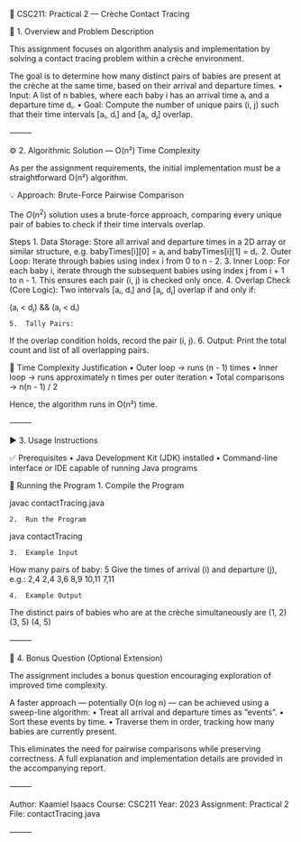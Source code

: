 🧮 CSC211: Practical 2 — Crèche Contact Tracing

📘 1. Overview and Problem Description

This assignment focuses on algorithm analysis and implementation by solving a contact tracing problem within a crèche environment.

The goal is to determine how many distinct pairs of babies are present at the crèche at the same time, based on their arrival and departure times.
	•	Input: A list of n babies, where each baby i has an arrival time aᵢ and a departure time dᵢ.
	•	Goal: Compute the number of unique pairs (i, j) such that their time intervals [aᵢ, dᵢ] and [aⱼ, dⱼ] overlap.

⸻

⚙️ 2. Algorithmic Solution — O(n²) Time Complexity

As per the assignment requirements, the initial implementation must be a straightforward O(n²) algorithm.

💡 Approach: Brute-Force Pairwise Comparison

The $O(n^2)$ solution uses a brute-force approach, comparing every unique pair of babies to check if their time intervals overlap.

Steps
	1.	Data Storage:
Store all arrival and departure times in a 2D array or similar structure,
e.g. babyTimes[i][0] = aᵢ and babyTimes[i][1] = dᵢ.
	2.	Outer Loop:
Iterate through babies using index i from 0 to n - 2.
	3.	Inner Loop:
For each baby i, iterate through the subsequent babies using index j from i + 1 to n - 1.
This ensures each pair (i, j) is checked only once.
	4.	Overlap Check (Core Logic):
Two intervals [aᵢ, dᵢ] and [aⱼ, dⱼ] overlap if and only if:

(aᵢ < dⱼ) && (aⱼ < dᵢ)


	5.	Tally Pairs:
If the overlap condition holds, record the pair (i, j).
	6.	Output:
Print the total count and list of all overlapping pairs.

🧩 Time Complexity Justification
	•	Outer loop → runs (n - 1) times
	•	Inner loop → runs approximately n times per outer iteration
	•	Total comparisons → n(n - 1) / 2

Hence, the algorithm runs in O(n²) time.

⸻

▶️ 3. Usage Instructions

✅ Prerequisites
	•	Java Development Kit (JDK) installed
	•	Command-line interface or IDE capable of running Java programs

🧠 Running the Program
	1.	Compile the Program

javac contactTracing.java


	2.	Run the Program

java contactTracing


	3.	Example Input

How many pairs of baby: 5
Give the times of arrival (i) and departure (j), e.g.: 2,4
2,4
3,6
8,9
10,11
7,11


	4.	Example Output

The distinct pairs of babies who are at the crèche simultaneously are
(1, 2) (3, 5) (4, 5)



⸻

🌟 4. Bonus Question (Optional Extension)

The assignment includes a bonus question encouraging exploration of improved time complexity.

A faster approach — potentially O(n log n) — can be achieved using a sweep-line algorithm:
	•	Treat all arrival and departure times as “events”.
	•	Sort these events by time.
	•	Traverse them in order, tracking how many babies are currently present.

This eliminates the need for pairwise comparisons while preserving correctness.
A full explanation and implementation details are provided in the accompanying report.

⸻

Author: Kaamiel Isaacs
Course: CSC211
Year: 2023
Assignment: Practical 2
File: contactTracing.java

⸻

